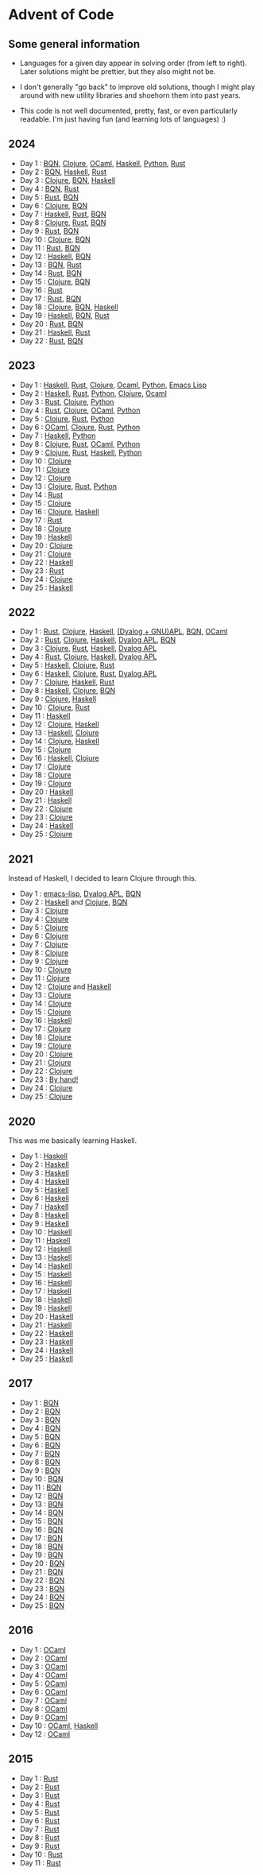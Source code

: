 # Advent of Code

## Some general information

- Languages for a given day appear in solving order (from left to right).
  Later solutions might be prettier, but they also might not be.

- I don't generally "go back" to improve old solutions,
  though I might play around with new utility libraries and shoehorn them into past years.

- This code is not well documented, pretty, fast, or even particularly readable.
  I'm just having fun (and learning lots of languages) :)

## 2024

  - Day 1  : [BQN][2024:day01:bqn], [Clojure][2024:day01:clojure], [OCaml][2024:day01:ocaml], [Haskell][2024:day01:haskell], [Python][2024:day01:python], [Rust][2024:day01:rust]
  - Day 2  : [BQN][2024:day02:bqn], [Haskell][2024:day02:haskell], [Rust][2024:day02:rust]
  - Day 3  : [Clojure][2024:day03:clojure], [BQN][2024:day03:bqn], [Haskell][2024:day03:haskell]
  - Day 4  : [BQN][2024:day04:bqn], [Rust][2024:day04:rust]
  - Day 5  : [Rust][2024:day05:rust], [BQN][2024:day05:bqn]
  - Day 6  : [Clojure][2024:day06:clojure], [BQN][2024:day06:bqn]
  - Day 7  : [Haskell][2024:day07:haskell], [Rust][2024:day07:rust], [BQN][2024:day07:bqn]
  - Day 8  : [Clojure][2024:day08:clojure], [Rust][2024:day08:rust], [BQN][2024:day08:bqn]
  - Day 9  : [Rust][2024:day09:rust], [BQN][2024:day09:bqn]
  - Day 10 : [Clojure][2024:day10:clojure], [BQN][2024:day10:bqn]
  - Day 11 : [Rust][2024:day11:rust], [BQN][2024:day11:bqn]
  - Day 12 : [Haskell][2024:day12:haskell], [BQN][2024:day12:bqn]
  - Day 13 : [BQN][2024:day13:bqn], [Rust][2024:day13:rust]
  - Day 14 : [Rust][2024:day14:rust], [BQN][2024:day14:bqn]
  - Day 15 : [Clojure][2024:day15:clojure], [BQN][2024:day15:bqn]
  - Day 16 : [Rust][2024:day16:rust]
  - Day 17 : [Rust][2024:day17:rust], [BQN][2024:day17:bqn]
  - Day 18 : [Clojure][2024:day18:clojure], [BQN][2024:day18:bqn], [Haskell][2024:day18:haskell]
  - Day 19 : [Haskell][2024:day19:haskell], [BQN][2024:day19:bqn], [Rust][2024:day19:rust]
  - Day 20 : [Rust][2024:day20:rust], [BQN][2024:day20:bqn]
  - Day 21 : [Haskell][2024:day21:haskell], [Rust][2024:day21:rust]
  - Day 22 : [Rust][2024:day22:rust], [BQN][2024:day22:bqn]

[2024:day01:bqn]: ./aoc2024/bqn-solutions/day01.bqn
[2024:day01:clojure]: ./aoc2024/clojure-solutions/src/clojure_solutions/day01.clj
[2024:day01:ocaml]: ./aoc2024/ocaml_solutions/bin/day01.ml
[2024:day01:haskell]: ./aoc2024/haskell-solutions/app/Day01.hs
[2024:day01:python]: ./aoc2024/python-solutions/day01.py
[2024:day01:rust]: ./aoc2024/rust-solutions/src/bin/day01.rs
[2024:day02:bqn]: ./aoc2024/bqn-solutions/day02.bqn
[2024:day02:haskell]: ./aoc2024/haskell-solutions/app/Day02.hs
[2024:day02:rust]: ./aoc2024/rust-solutions/src/bin/day02.rs
[2024:day03:clojure]: ./aoc2024/clojure-solutions/src/clojure_solutions/day03.clj
[2024:day03:bqn]: ./aoc2024/bqn-solutions/day03.bqn
[2024:day03:haskell]: ./aoc2024/haskell-solutions/app/Day03.hs
[2024:day04:bqn]: ./aoc2024/bqn-solutions/day04.bqn
[2024:day04:rust]: ./aoc2024/rust-solutions/src/bin/day04.rs
[2024:day05:rust]: ./aoc2024/rust-solutions/src/bin/day05.rs
[2024:day05:bqn]: ./aoc2024/bqn-solutions/day05.bqn
[2024:day06:clojure]: ./aoc2024/clojure-solutions/src/clojure_solutions/day06.clj
[2024:day06:bqn]: ./aoc2024/bqn-solutions/day06.bqn
[2024:day07:haskell]: ./aoc2024/haskell-solutions/app/Day07.hs
[2024:day07:rust]: ./aoc2024/rust-solutions/src/bin/day07.rs
[2024:day07:bqn]: ./aoc2024/bqn-solutions/day07.bqn
[2024:day08:clojure]: ./aoc2024/clojure-solutions/src/clojure_solutions/day08.clj
[2024:day08:rust]: ./aoc2024/rust-solutions/src/bin/day08.rs
[2024:day08:bqn]: ./aoc2024/bqn-solutions/day08.bqn
[2024:day09:rust]: ./aoc2024/rust-solutions/src/bin/day09.rs
[2024:day09:bqn]: ./aoc2024/bqn-solutions/day09.bqn
[2024:day10:clojure]: ./aoc2024/clojure-solutions/src/clojure_solutions/day10.clj
[2024:day10:bqn]: ./aoc2024/bqn-solutions/day10.bqn
[2024:day11:rust]: ./aoc2024/rust-solutions/src/bin/day11.rs
[2024:day11:bqn]: ./aoc2024/bqn-solutions/day11.bqn
[2024:day12:haskell]: ./aoc2024/haskell-solutions/app/Day12.hs
[2024:day12:bqn]: ./aoc2024/bqn-solutions/day12.bqn
[2024:day13:bqn]: ./aoc2024/bqn-solutions/day13.bqn
[2024:day13:rust]: ./aoc2024/rust-solutions/src/bin/day13.rs
[2024:day14:rust]: ./aoc2024/rust-solutions/src/bin/day14.rs
[2024:day14:bqn]: ./aoc2024/bqn-solutions/day14.bqn
[2024:day15:clojure]: ./aoc2024/clojure-solutions/src/clojure_solutions/day15.clj
[2024:day15:bqn]: ./aoc2024/bqn-solutions/day15.bqn
[2024:day16:rust]: ./aoc2024/rust-solutions/src/bin/day16.rs
[2024:day17:rust]: ./aoc2024/rust-solutions/src/bin/day17.rs
[2024:day17:bqn]: ./aoc2024/bqn-solutions/day17.bqn
[2024:day18:clojure]: ./aoc2024/clojure-solutions/src/clojure_solutions/day18.clj
[2024:day18:bqn]: ./aoc2024/bqn-solutions/day18.bqn
[2024:day18:haskell]: ./aoc2024/haskell-solutions/app/Day18.hs
[2024:day19:haskell]: ./aoc2024/haskell-solutions/app/Day19.hs
[2024:day19:bqn]: ./aoc2024/bqn-solutions/day19.bqn
[2024:day19:rust]: ./aoc2024/rust-solutions/src/bin/day19.rs
[2024:day20:rust]: ./aoc2024/rust-solutions/src/bin/day20.rs
[2024:day20:bqn]: ./aoc2024/bqn-solutions/day20.bqn
[2024:day21:haskell]: ./aoc2024/haskell-solutions/app/Day21.hs
[2024:day21:rust]: ./aoc2024/rust-solutions/src/bin/day21.rs
[2024:day22:rust]: ./aoc2024/rust-solutions/src/bin/day22.rs
[2024:day22:bqn]: ./aoc2024/bqn-solutions/day22.bqn

## 2023

  - Day 1  : [Haskell][2023:day01:haskell], [Rust][2023:day01:rust], [Clojure][2023:day01:clojure], [Ocaml][2023:day01:ocaml], [Python][2023:day01:python], [Emacs Lisp][2023:day01:elisp]
  - Day 2  : [Haskell][2023:day02:haskell], [Rust][2023:day02:rust], [Python][2023:day02:python], [Clojure][2023:day02:clojure], [Ocaml][2023:day02:ocaml]
  - Day 3  : [Rust][2023:day03:rust], [Clojure][2023:day03:clojure], [Python][2023:day03:python]
  - Day 4  : [Rust][2023:day04:rust], [Clojure][2023:day04:clojure], [OCaml][2023:day04:ocaml], [Python][2023:day04:python]
  - Day 5  : [Clojure][2023:day05:clojure], [Rust][2023:day05:rust], [Python][2023:day05:python]
  - Day 6  : [OCaml][2023:day06:ocaml], [Clojure][2023:day06:clojure], [Rust][2023:day06:rust], [Python][2023:day06:python]
  - Day 7  : [Haskell][2023:day07:haskell], [Python][2023:day07:python]
  - Day 8  : [Clojure][2023:day08:clojure], [Rust][2023:day08:rust], [OCaml][2023:day08:ocaml], [Python][2023:day08:python]
  - Day 9  : [Clojure][2023:day09:clojure], [Rust][2023:day09:rust], [Haskell][2023:day09:haskell], [Python][2023:day09:python]
  - Day 10 : [Clojure][2023:day10:clojure]
  - Day 11 : [Clojure][2023:day11:clojure]
  - Day 12 : [Clojure][2023:day12:clojure]
  - Day 13 : [Clojure][2023:day13:clojure], [Rust][2023:day13:rust], [Python][2023:day13:python]
  - Day 14 : [Rust][2023:day14:rust]
  - Day 15 : [Clojure][2023:day15:clojure]
  - Day 16 : [Clojure][2023:day16:clojure], [Haskell][2023:day16:haskell]
  - Day 17 : [Rust][2023:day17:rust]
  - Day 18 : [Clojure][2023:day18:clojure]
  - Day 19 : [Haskell][2023:day19:haskell]
  - Day 20 : [Clojure][2023:day20:clojure]
  - Day 21 : [Clojure][2023:day21:clojure]
  - Day 22 : [Haskell][2023:day22:haskell]
  - Day 23 : [Rust][2023:day23:rust]
  - Day 24 : [Clojure][2023:day24:clojure]
  - Day 25 : [Haskell][2023:day25:haskell]

[2023:day01:haskell]: ./aoc2023/haskell-solutions/src/Day01.hs
[2023:day01:rust]: ./aoc2023/rust-solutions/src/day01.rs
[2023:day01:clojure]: ./aoc2023/clojure-solutions/src/clojure_solutions/day01.clj
[2023:day01:ocaml]: ./aoc2023/ocaml_solutions/lib/day01.ml
[2023:day01:python]: ./aoc2023/python-solutions/src/day01.py
[2023:day01:elisp]: ./aoc2023/elisp-solutions/day01.el
[2023:day02:haskell]: ./aoc2023/haskell-solutions/src/Day02.hs
[2023:day02:rust]: ./aoc2023/rust-solutions/src/day02.rs
[2023:day02:python]: ./aoc2023/python-solutions/src/day02.py
[2023:day02:clojure]: ./aoc2023/clojure-solutions/src/clojure_solutions/day02.clj
[2023:day02:ocaml]: ./aoc2023/ocaml_solutions/lib/day02.ml
[2023:day03:rust]: ./aoc2023/rust-solutions/src/day03.rs
[2023:day03:clojure]: ./aoc2023/clojure-solutions/src/clojure_solutions/day03.clj
[2023:day03:python]: ./aoc2023/python-solutions/src/day03.py
[2023:day04:rust]: ./aoc2023/rust-solutions/src/day04.rs
[2023:day04:clojure]: ./aoc2023/clojure-solutions/src/clojure_solutions/day04.clj
[2023:day04:ocaml]: ./aoc2023/ocaml_solutions/lib/day04.ml
[2023:day04:python]: ./aoc2023/python-solutions/src/day04.py
[2023:day05:clojure]: ./aoc2023/clojure-solutions/src/clojure_solutions/day05.clj
[2023:day05:rust]: ./aoc2023/rust-solutions/src/day05.rs
[2023:day05:python]: ./aoc2023/python-solutions/src/day05.py
[2023:day06:ocaml]: ./aoc2023/ocaml_solutions/lib/day06.ml
[2023:day06:clojure]: ./aoc2023/clojure-solutions/src/clojure_solutions/day06.clj
[2023:day06:rust]: ./aoc2023/rust-solutions/src/day06.rs
[2023:day06:python]: ./aoc2023/python-solutions/src/day06.py
[2023:day07:haskell]: ./aoc2023/haskell-solutions/src/Day07.hs
[2023:day07:python]: ./aoc2023/python-solutions/src/day07.py
[2023:day08:clojure]: ./aoc2023/clojure-solutions/src/clojure_solutions/day08.clj
[2023:day08:rust]: ./aoc2023/rust-solutions/src/day08.rs
[2023:day08:ocaml]: ./aoc2023/ocaml_solutions/lib/day08.ml
[2023:day08:python]: ./aoc2023/python-solutions/src/day08.py
[2023:day09:clojure]: ./aoc2023/clojure-solutions/src/clojure_solutions/day09.clj
[2023:day09:rust]: ./aoc2023/rust-solutions/src/day09.rs
[2023:day09:haskell]: ./aoc2023/haskell-solutions/src/Day09.hs
[2023:day09:python]: ./aoc2023/python-solutions/src/day09.py
[2023:day10:clojure]: ./aoc2023/clojure-solutions/src/clojure_solutions/day10.clj
[2023:day11:clojure]: ./aoc2023/clojure-solutions/src/clojure_solutions/day11.clj
[2023:day12:clojure]: ./aoc2023/clojure-solutions/src/clojure_solutions/day12.clj
[2023:day13:clojure]: ./aoc2023/clojure-solutions/src/clojure_solutions/day13.clj
[2023:day13:python]: ./aoc2023/python-solutions/src/day13.py
[2023:day13:rust]: ./aoc2023/rust-solutions/src/day13.rs
[2023:day14:rust]: ./aoc2023/rust-solutions/src/day14.rs
[2023:day15:clojure]: ./aoc2023/clojure-solutions/src/clojure_solutions/day15.clj
[2023:day16:clojure]: ./aoc2023/clojure-solutions/src/clojure_solutions/day16.clj
[2023:day16:haskell]: ./aoc2023/haskell-solutions/src/Day16.hs
[2023:day17:rust]: ./aoc2023/rust-solutions/src/day17.rs
[2023:day18:clojure]: ./aoc2023/clojure-solutions/src/clojure_solutions/day18.clj
[2023:day19:haskell]: ./aoc2023/haskell-solutions/src/Day19.hs
[2023:day20:clojure]: ./aoc2023/clojure-solutions/src/clojure_solutions/day20.clj
[2023:day21:clojure]: ./aoc2023/clojure-solutions/src/clojure_solutions/day21.clj
[2023:day22:haskell]: ./aoc2023/haskell-solutions/src/Day22.hs
[2023:day23:rust]: ./aoc2023/rust-solutions/src/day23.rs
[2023:day24:clojure]: ./aoc2023/clojure-solutions/src/clojure_solutions/day24.clj
[2023:day25:haskell]: ./aoc2023/haskell-solutions/src/Day25.hs

## 2022

  - Day 1  : [Rust][2022:day1:rust], [Clojure][2022:day1:clojure], [Haskell][2022:day1:haskell], [(Dyalog + GNU)APL][2022:day1:apl], [BQN][2022:day1:bqn], [OCaml][2022:day1:ocaml]
  - Day 2  : [Rust][2022:day2:rust], [Clojure][2022:day2:clojure], [Haskell][2022:day2:haskell], [Dyalog APL][2022:day2:apl], [BQN][2022:day2:bqn]
  - Day 3  : [Clojure][2022:day3:clojure], [Rust][2022:day3:rust], [Haskell][2022:day3:haskell], [Dyalog APL][2022:day3:apl]
  - Day 4  : [Rust][2022:day4:rust], [Clojure][2022:day4:clojure], [Haskell][2022:day4:haskell], [Dyalog APL][2022:day4:apl]
  - Day 5  : [Haskell][2022:day5:haskell], [Clojure][2022:day5:clojure], [Rust][2022:day5:rust]
  - Day 6  : [Haskell][2022:day6:haskell], [Clojure][2022:day6:clojure], [Rust][2022:day6:rust], [Dyalog APL][2022:day6:apl]
  - Day 7  : [Clojure][2022:day7:clojure], [Haskell][2022:day7:haskell], [Rust][2022:day7:rust]
  - Day 8  : [Haskell][2022:day8:haskell], [Clojure][2022:day8:clojure], [BQN][2022:day8:bqn]
  - Day 9  : [Clojure][2022:day9:clojure], [Haskell][2022:day9:haskell]
  - Day 10 : [Clojure][2022:day10:clojure], [Rust][2022:day10:rust]
  - Day 11 : [Haskell][2022:day11:haskell]
  - Day 12 : [Clojure][2022:day12:clojure], [Haskell][2022:day12:haskell]
  - Day 13 : [Haskell][2022:day13:haskell], [Clojure][2022:day13:clojure]
  - Day 14 : [Clojure][2022:day14:clojure], [Haskell][2022:day14:haskell]
  - Day 15 : [Clojure][2022:day15:clojure]
  - Day 16 : [Haskell][2022:day16:haskell], [Clojure][2022:day16:clojure]
  - Day 17 : [Clojure][2022:day17:clojure]
  - Day 18 : [Clojure][2022:day18:clojure]
  - Day 19 : [Clojure][2022:day19:clojure]
  - Day 20 : [Haskell][2022:day20:haskell]
  - Day 21 : [Haskell][2022:day21:haskell]
  - Day 22 : [Clojure][2022:day22:clojure]
  - Day 23 : [Clojure][2022:day23:clojure]
  - Day 24 : [Haskell][2022:day24:haskell]
  - Day 25 : [Clojure][2022:day25:clojure]

[2022:day1:rust]: ./aoc2022/rust-solutions/src/day1.rs
[2022:day1:clojure]: ./aoc2022/clojure-solutions/src/clojure_solutions/day1.clj
[2022:day1:haskell]: ./aoc2022/haskell-solutions/src/Day1.hs
[2022:day1:apl]: ./aoc2022/apl-solutions/day01.apl
[2022:day1:bqn]: ./aoc2022/bqn-solutions/day01.bqn
[2022:day1:ocaml]: ./aoc2022/ocaml_solutions/bin/day01.ml
[2022:day2:rust]: ./aoc2022/rust-solutions/src/day2.rs
[2022:day2:clojure]: ./aoc2022/clojure-solutions/src/clojure_solutions/day2.clj
[2022:day2:haskell]: ./aoc2022/haskell-solutions/src/Day2.hs
[2022:day2:apl]: ./aoc2022/apl-solutions/day02.apl
[2022:day2:bqn]: ./aoc2022/bqn-solutions/day02.bqn
[2022:day3:clojure]: ./aoc2022/clojure-solutions/src/clojure_solutions/day3.clj
[2022:day3:rust]: ./aoc2022/rust-solutions/src/day3.rs
[2022:day3:haskell]: ./aoc2022/haskell-solutions/src/Day3.hs
[2022:day3:apl]: ./aoc2022/apl-solutions/day03.apl
[2022:day4:rust]: ./aoc2022/rust-solutions/src/day4.rs
[2022:day4:clojure]: ./aoc2022/clojure-solutions/src/clojure_solutions/day4.clj
[2022:day4:haskell]: ./aoc2022/haskell-solutions/src/Day4.hs
[2022:day4:apl]: ./aoc2022/apl-solutions/day04.apl
[2022:day5:haskell]: ./aoc2022/haskell-solutions/src/Day5.hs
[2022:day5:clojure]: ./aoc2022/clojure-solutions/src/clojure_solutions/day5.clj
[2022:day5:rust]: ./aoc2022/rust-solutions/src/day5.rs
[2022:day6:haskell]: ./aoc2022/haskell-solutions/src/Day6.hs
[2022:day6:clojure]: ./aoc2022/clojure-solutions/src/clojure_solutions/day6.clj
[2022:day6:rust]: ./aoc2022/rust-solutions/src/day6.rs
[2022:day6:apl]: ./aoc2022/apl-solutions/day06.apl
[2022:day7:clojure]: ./aoc2022/clojure-solutions/src/clojure_solutions/day7.clj
[2022:day7:haskell]: ./aoc2022/haskell-solutions/src/Day7.hs
[2022:day7:rust]: ./aoc2022/rust-solutions/src/day7.rs
[2022:day8:clojure]: ./aoc2022/clojure-solutions/src/clojure_solutions/day8.clj
[2022:day8:haskell]: ./aoc2022/haskell-solutions/src/Day8.hs
[2022:day8:bqn]: ./aoc2022/bqn-solutions/day08.bqn
[2022:day9:haskell]: ./aoc2022/haskell-solutions/src/Day9.hs
[2022:day9:clojure]: ./aoc2022/clojure-solutions/src/clojure_solutions/day9.clj
[2022:day10:clojure]: ./aoc2022/clojure-solutions/src/clojure_solutions/day10.clj
[2022:day10:rust]: ./aoc2022/rust-solutions/src/day10.rs
[2022:day11:haskell]: ./aoc2022/haskell-solutions/src/Day11.hs
[2022:day12:clojure]: ./aoc2022/clojure-solutions/src/clojure_solutions/day12.clj
[2022:day12:haskell]: ./aoc2022/haskell-solutions/src/Day12.hs
[2022:day13:haskell]: ./aoc2022/haskell-solutions/src/Day13.hs
[2022:day13:clojure]: ./aoc2022/clojure-solutions/src/clojure_solutions/day13.clj
[2022:day14:clojure]: ./aoc2022/clojure-solutions/src/clojure_solutions/day14.clj
[2022:day14:haskell]: ./aoc2022/haskell-solutions/src/Day14.hs
[2022:day15:clojure]: ./aoc2022/clojure-solutions/src/clojure_solutions/day15.clj
[2022:day16:haskell]: ./aoc2022/haskell-solutions/src/Day16.hs
[2022:day16:clojure]: ./aoc2022/clojure-solutions/src/clojure_solutions/day16.clj
[2022:day17:clojure]: ./aoc2022/clojure-solutions/src/clojure_solutions/day17.clj
[2022:day18:clojure]: ./aoc2022/clojure-solutions/src/clojure_solutions/day18.clj
[2022:day19:clojure]: ./aoc2022/clojure-solutions/src/clojure_solutions/day19.clj
[2022:day20:haskell]: ./aoc2022/haskell-solutions/src/Day20.hs
[2022:day21:haskell]: ./aoc2022/haskell-solutions/src/Day21.hs
[2022:day22:clojure]: ./aoc2022/clojure-solutions/src/clojure_solutions/day22.clj
[2022:day23:clojure]: ./aoc2022/clojure-solutions/src/clojure_solutions/day23.clj
[2022:day24:haskell]: ./aoc2022/haskell-solutions/src/Day24.hs
[2022:day25:clojure]: ./aoc2022/clojure-solutions/src/clojure_solutions/day25.clj

## 2021

Instead of Haskell, I decided to learn Clojure through this.

  - Day 1  : [emacs-lisp][2021:day1:elisp], [Dyalog APL][2021:day1:apl], [BQN][2021:day1:bqn]
  - Day 2  : [Haskell][2021:day2:haskell] and [Clojure][2021:day2:clojure], [BQN][2021:day2:bqn]
  - Day 3  : [Clojure][2021:day3:clojure]
  - Day 4  : [Clojure][2021:day4:clojure]
  - Day 5  : [Clojure][2021:day5:clojure]
  - Day 6  : [Clojure][2021:day6:clojure]
  - Day 7  : [Clojure][2021:day7:clojure]
  - Day 8  : [Clojure][2021:day8:clojure]
  - Day 9  : [Clojure][2021:day9:clojure]
  - Day 10 : [Clojure][2021:day10:clojure]
  - Day 11 : [Clojure][2021:day11:clojure]
  - Day 12 : [Clojure][2021:day12:clojure] and [Haskell][2021:day12:haskell]
  - Day 13 : [Clojure][2021:day13:clojure]
  - Day 14 : [Clojure][2021:day14:clojure]
  - Day 15 : [Clojure][2021:day15:clojure]
  - Day 16 : [Haskell][2021:day16:haskell]
  - Day 17 : [Clojure][2021:day17:clojure]
  - Day 18 : [Clojure][2021:day18:clojure]
  - Day 19 : [Clojure][2021:day19:clojure]
  - Day 20 : [Clojure][2021:day20:clojure]
  - Day 21 : [Clojure][2021:day21:clojure]
  - Day 22 : [Clojure][2021:day22:clojure]
  - Day 23 : [By hand!][2021:day23:hand]
  - Day 24 : [Clojure][2021:day24:clojure]
  - Day 25 : [Clojure][2021:day25:clojure]

[2021:day1:elisp]: ./aoc2021/elisp/day1.el
[2021:day1:apl]: ./aoc2021/apl/day01.aplf
[2021:day1:bqn]: ./aoc2021/bqn/day01.bqn
[2021:day2:haskell]: ./aoc2021/haskell/src/Day2.hs
[2021:day2:clojure]: ./aoc2021/clojure-solutions/src/clojure_solutions/day2.clj
[2021:day2:bqn]: ./aoc2021/bqn/day02.bqn
[2021:day3:clojure]: ./aoc2021/clojure-solutions/src/clojure_solutions/day3.clj
[2021:day4:clojure]: ./aoc2021/clojure-solutions/src/clojure_solutions/day4.clj
[2021:day5:clojure]: ./aoc2021/clojure-solutions/src/clojure_solutions/day5.clj
[2021:day6:clojure]: ./aoc2021/clojure-solutions/src/clojure_solutions/day6.clj
[2021:day7:clojure]: ./aoc2021/clojure-solutions/src/clojure_solutions/day7.clj
[2021:day8:clojure]: ./aoc2021/clojure-solutions/src/clojure_solutions/day8.clj
[2021:day9:clojure]: ./aoc2021/clojure-solutions/src/clojure_solutions/day9.clj
[2021:day10:clojure]: ./aoc2021/clojure-solutions/src/clojure_solutions/day10.clj
[2021:day11:clojure]: ./aoc2021/clojure-solutions/src/clojure_solutions/day11.clj
[2021:day12:clojure]: ./aoc2021/clojure-solutions/src/clojure_solutions/day12.clj
[2021:day12:haskell]: ./aoc2021/haskell/src/Day12.hs
[2021:day13:clojure]: ./aoc2021/clojure-solutions/src/clojure_solutions/day13.clj
[2021:day14:clojure]: ./aoc2021/clojure-solutions/src/clojure_solutions/day14.clj
[2021:day15:clojure]: ./aoc2021/clojure-solutions/src/clojure_solutions/day15.clj
[2021:day16:haskell]: ./aoc2021/haskell/src/Day16.hs
[2021:day17:clojure]: ./aoc2021/clojure-solutions/src/clojure_solutions/day17.clj
[2021:day18:clojure]: ./aoc2021/clojure-solutions/src/clojure_solutions/day18.clj
[2021:day19:clojure]: ./aoc2021/clojure-solutions/src/clojure_solutions/day19.clj
[2021:day20:clojure]: ./aoc2021/clojure-solutions/src/clojure_solutions/day20.clj
[2021:day21:clojure]: ./aoc2021/clojure-solutions/src/clojure_solutions/day21.clj
[2021:day22:clojure]: ./aoc2021/clojure-solutions/src/clojure_solutions/day22.clj
[2021:day23:hand]: ./aoc2021/day23.txt
[2021:day24:clojure]: ./aoc2021/clojure-solutions/src/clojure_solutions/day24.clj
[2021:day25:clojure]: ./aoc2021/clojure-solutions/src/clojure_solutions/day25.clj

## 2020

This was me basically learning Haskell.

  - Day 1  : [Haskell][2020:day1:haskell]
  - Day 2  : [Haskell][2020:day2:haskell]
  - Day 3  : [Haskell][2020:day3:haskell]
  - Day 4  : [Haskell][2020:day4:haskell]
  - Day 5  : [Haskell][2020:day5:haskell]
  - Day 6  : [Haskell][2020:day6:haskell]
  - Day 7  : [Haskell][2020:day7:haskell]
  - Day 8  : [Haskell][2020:day8:haskell]
  - Day 9  : [Haskell][2020:day9:haskell]
  - Day 10 : [Haskell][2020:day10:haskell]
  - Day 11 : [Haskell][2020:day11:haskell]
  - Day 12 : [Haskell][2020:day12:haskell]
  - Day 13 : [Haskell][2020:day13:haskell]
  - Day 14 : [Haskell][2020:day14:haskell]
  - Day 15 : [Haskell][2020:day15:haskell]
  - Day 16 : [Haskell][2020:day16:haskell]
  - Day 17 : [Haskell][2020:day17:haskell]
  - Day 18 : [Haskell][2020:day18:haskell]
  - Day 19 : [Haskell][2020:day19:haskell]
  - Day 20 : [Haskell][2020:day20:haskell]
  - Day 21 : [Haskell][2020:day21:haskell]
  - Day 22 : [Haskell][2020:day22:haskell]
  - Day 23 : [Haskell][2020:day23:haskell]
  - Day 24 : [Haskell][2020:day24:haskell]
  - Day 25 : [Haskell][2020:day25:haskell]

[2020:day1:haskell]: ./aoc2020/src/Day1.hs
[2020:day2:haskell]: ./aoc2020/src/Day2.hs
[2020:day3:haskell]: ./aoc2020/src/Day3.hs
[2020:day4:haskell]: ./aoc2020/src/Day4.hs
[2020:day5:haskell]: ./aoc2020/src/Day5.hs
[2020:day6:haskell]: ./aoc2020/src/Day6.hs
[2020:day7:haskell]: ./aoc2020/src/Day7.hs
[2020:day8:haskell]: ./aoc2020/src/Day8.hs
[2020:day9:haskell]: ./aoc2020/src/Day9.hs
[2020:day10:haskell]: ./aoc2020/src/Day10.hs
[2020:day11:haskell]: ./aoc2020/src/Day11.hs
[2020:day12:haskell]: ./aoc2020/src/Day12.hs
[2020:day13:haskell]: ./aoc2020/src/Day13.hs
[2020:day14:haskell]: ./aoc2020/src/Day14.hs
[2020:day15:haskell]: ./aoc2020/src/Day15.hs
[2020:day16:haskell]: ./aoc2020/src/Day16.hs
[2020:day17:haskell]: ./aoc2020/src/Day17.hs
[2020:day18:haskell]: ./aoc2020/src/Day18.hs
[2020:day19:haskell]: ./aoc2020/src/Day19.hs
[2020:day20:haskell]: ./aoc2020/src/Day20.hs
[2020:day21:haskell]: ./aoc2020/src/Day21.hs
[2020:day22:haskell]: ./aoc2020/src/Day22.hs
[2020:day23:haskell]: ./aoc2020/src/Day23.hs
[2020:day24:haskell]: ./aoc2020/src/Day24.hs
[2020:day25:haskell]: ./aoc2020/src/Day25.hs

## 2017

  - Day 1  : [BQN][2017:day01:bqn]
  - Day 2  : [BQN][2017:day02:bqn]
  - Day 3  : [BQN][2017:day03:bqn]
  - Day 4  : [BQN][2017:day04:bqn]
  - Day 5  : [BQN][2017:day05:bqn]
  - Day 6  : [BQN][2017:day06:bqn]
  - Day 7  : [BQN][2017:day07:bqn]
  - Day 8  : [BQN][2017:day08:bqn]
  - Day 9  : [BQN][2017:day09:bqn]
  - Day 10 : [BQN][2017:day10:bqn]
  - Day 11 : [BQN][2017:day11:bqn]
  - Day 12 : [BQN][2017:day12:bqn]
  - Day 13 : [BQN][2017:day13:bqn]
  - Day 14 : [BQN][2017:day14:bqn]
  - Day 15 : [BQN][2017:day15:bqn]
  - Day 16 : [BQN][2017:day16:bqn]
  - Day 17 : [BQN][2017:day17:bqn]
  - Day 18 : [BQN][2017:day18:bqn]
  - Day 19 : [BQN][2017:day19:bqn]
  - Day 20 : [BQN][2017:day20:bqn]
  - Day 21 : [BQN][2017:day21:bqn]
  - Day 22 : [BQN][2017:day22:bqn]
  - Day 23 : [BQN][2017:day23:bqn]
  - Day 24 : [BQN][2017:day24:bqn]
  - Day 25 : [BQN][2017:day25:bqn]

[2017:day01:bqn]: ./aoc2017/bqn/day01.bqn
[2017:day02:bqn]: ./aoc2017/bqn/day02.bqn
[2017:day03:bqn]: ./aoc2017/bqn/day03.bqn
[2017:day04:bqn]: ./aoc2017/bqn/day04.bqn
[2017:day05:bqn]: ./aoc2017/bqn/day05.bqn
[2017:day06:bqn]: ./aoc2017/bqn/day06.bqn
[2017:day07:bqn]: ./aoc2017/bqn/day07.bqn
[2017:day08:bqn]: ./aoc2017/bqn/day08.bqn
[2017:day09:bqn]: ./aoc2017/bqn/day09.bqn
[2017:day10:bqn]: ./aoc2017/bqn/day10.bqn
[2017:day11:bqn]: ./aoc2017/bqn/day11.bqn
[2017:day12:bqn]: ./aoc2017/bqn/day12.bqn
[2017:day13:bqn]: ./aoc2017/bqn/day13.bqn
[2017:day14:bqn]: ./aoc2017/bqn/day14.bqn
[2017:day15:bqn]: ./aoc2017/bqn/day15.bqn
[2017:day16:bqn]: ./aoc2017/bqn/day16.bqn
[2017:day17:bqn]: ./aoc2017/bqn/day17.bqn
[2017:day18:bqn]: ./aoc2017/bqn/day18.bqn
[2017:day19:bqn]: ./aoc2017/bqn/day19.bqn
[2017:day20:bqn]: ./aoc2017/bqn/day20.bqn
[2017:day21:bqn]: ./aoc2017/bqn/day21.bqn
[2017:day22:bqn]: ./aoc2017/bqn/day22.bqn
[2017:day23:bqn]: ./aoc2017/bqn/day23.bqn
[2017:day24:bqn]: ./aoc2017/bqn/day24.bqn
[2017:day25:bqn]: ./aoc2017/bqn/day25.bqn

## 2016

  - Day 1  : [OCaml][2016:day1:ocaml]
  - Day 2  : [OCaml][2016:day2:ocaml]
  - Day 3  : [OCaml][2016:day3:ocaml]
  - Day 4  : [OCaml][2016:day4:ocaml]
  - Day 5  : [OCaml][2016:day5:ocaml]
  - Day 6  : [OCaml][2016:day6:ocaml]
  - Day 7  : [OCaml][2016:day7:ocaml]
  - Day 8  : [OCaml][2016:day8:ocaml]
  - Day 9  : [OCaml][2016:day9:ocaml]
  - Day 10 : [OCaml][2016:day10:ocaml], [Haskell][2016:day10:haskell]
  - Day 12 : [OCaml][2016:day12:ocaml]

[2016:day1:ocaml]: ./aoc2016/ocaml_solutions/lib/day1.ml
[2016:day2:ocaml]: ./aoc2016/ocaml_solutions/lib/day2.ml
[2016:day3:ocaml]: ./aoc2016/ocaml_solutions/lib/day3.ml
[2016:day4:ocaml]: ./aoc2016/ocaml_solutions/lib/day4.ml
[2016:day5:ocaml]: ./aoc2016/ocaml_solutions/lib/day5.ml
[2016:day6:ocaml]: ./aoc2016/ocaml_solutions/lib/day6.ml
[2016:day7:ocaml]: ./aoc2016/ocaml_solutions/lib/day7.ml
[2016:day8:ocaml]: ./aoc2016/ocaml_solutions/lib/day8.ml
[2016:day9:ocaml]: ./aoc2016/ocaml_solutions/lib/day9.ml
[2016:day10:ocaml]: ./aoc2016/ocaml_solutions/lib/day10.ml
[2016:day10:haskell]: ./aoc2016/haskell-solutions/src/Day10.hs
[2016:day12:ocaml]: ./aoc2016/ocaml_solutions/lib/day12.ml

## 2015

  - Day 1  : [Rust][2015:day1:rust]
  - Day 2  : [Rust][2015:day2:rust]
  - Day 3  : [Rust][2015:day3:rust]
  - Day 4  : [Rust][2015:day4:rust]
  - Day 5  : [Rust][2015:day5:rust]
  - Day 6  : [Rust][2015:day6:rust]
  - Day 7  : [Rust][2015:day7:rust]
  - Day 8  : [Rust][2015:day8:rust]
  - Day 9  : [Rust][2015:day9:rust]
  - Day 10 : [Rust][2015:day10:rust]
  - Day 11 : [Rust][2015:day11:rust]

[2015:day1:rust]: ./aoc2015/rust-solutions/src/day1.rs
[2015:day2:rust]: ./aoc2015/rust-solutions/src/day2.rs
[2015:day3:rust]: ./aoc2015/rust-solutions/src/day3.rs
[2015:day4:rust]: ./aoc2015/rust-solutions/src/day4.rs
[2015:day5:rust]: ./aoc2015/rust-solutions/src/day5.rs
[2015:day6:rust]: ./aoc2015/rust-solutions/src/day6.rs
[2015:day7:rust]: ./aoc2015/rust-solutions/src/day7.rs
[2015:day8:rust]: ./aoc2015/rust-solutions/src/day8.rs
[2015:day9:rust]: ./aoc2015/rust-solutions/src/day9.rs
[2015:day10:rust]: ./aoc2015/rust-solutions/src/day10.rs
[2015:day11:rust]: ./aoc2015/rust-solutions/src/day11.rs
